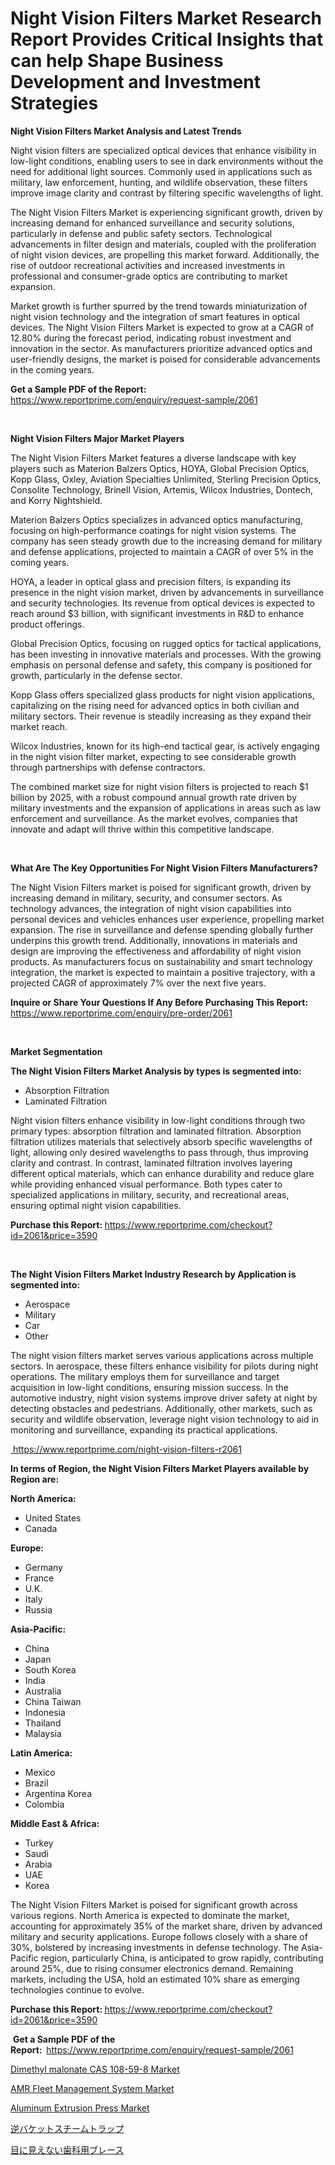 <p><h1>Night Vision Filters Market Research Report Provides Critical Insights that can help Shape Business Development and Investment Strategies</h1></p><p><strong>Night Vision Filters Market Analysis and Latest Trends</strong></p>
<p><p>Night vision filters are specialized optical devices that enhance visibility in low-light conditions, enabling users to see in dark environments without the need for additional light sources. Commonly used in applications such as military, law enforcement, hunting, and wildlife observation, these filters improve image clarity and contrast by filtering specific wavelengths of light. </p><p>The Night Vision Filters Market is experiencing significant growth, driven by increasing demand for enhanced surveillance and security solutions, particularly in defense and public safety sectors. Technological advancements in filter design and materials, coupled with the proliferation of night vision devices, are propelling this market forward. Additionally, the rise of outdoor recreational activities and increased investments in professional and consumer-grade optics are contributing to market expansion.</p><p>Market growth is further spurred by the trend towards miniaturization of night vision technology and the integration of smart features in optical devices. The Night Vision Filters Market is expected to grow at a CAGR of 12.80% during the forecast period, indicating robust investment and innovation in the sector. As manufacturers prioritize advanced optics and user-friendly designs, the market is poised for considerable advancements in the coming years.</p></p>
<p><strong>Get a Sample PDF of the Report:&nbsp;</strong> <a href="https://www.reportprime.com/enquiry/request-sample/2061">https://www.reportprime.com/enquiry/request-sample/2061</a></p>
<p>&nbsp;</p>
<p><strong>Night Vision Filters Major Market Players</strong></p>
<p><p>The Night Vision Filters Market features a diverse landscape with key players such as Materion Balzers Optics, HOYA, Global Precision Optics, Kopp Glass, Oxley, Aviation Specialties Unlimited, Sterling Precision Optics, Consolite Technology, Brinell Vision, Artemis, Wilcox Industries, Dontech, and Korry Nightshield. </p><p>Materion Balzers Optics specializes in advanced optics manufacturing, focusing on high-performance coatings for night vision systems. The company has seen steady growth due to the increasing demand for military and defense applications, projected to maintain a CAGR of over 5% in the coming years.</p><p>HOYA, a leader in optical glass and precision filters, is expanding its presence in the night vision market, driven by advancements in surveillance and security technologies. Its revenue from optical devices is expected to reach around $3 billion, with significant investments in R&D to enhance product offerings.</p><p>Global Precision Optics, focusing on rugged optics for tactical applications, has been investing in innovative materials and processes. With the growing emphasis on personal defense and safety, this company is positioned for growth, particularly in the defense sector.</p><p>Kopp Glass offers specialized glass products for night vision applications, capitalizing on the rising need for advanced optics in both civilian and military sectors. Their revenue is steadily increasing as they expand their market reach.</p><p>Wilcox Industries, known for its high-end tactical gear, is actively engaging in the night vision filter market, expecting to see considerable growth through partnerships with defense contractors. </p><p>The combined market size for night vision filters is projected to reach $1 billion by 2025, with a robust compound annual growth rate driven by military investments and the expansion of applications in areas such as law enforcement and surveillance. As the market evolves, companies that innovate and adapt will thrive within this competitive landscape.</p></p>
<p>&nbsp;</p>
<p><strong>What Are The Key Opportunities For Night Vision Filters Manufacturers?</strong></p>
<p><p>The Night Vision Filters market is poised for significant growth, driven by increasing demand in military, security, and consumer sectors. As technology advances, the integration of night vision capabilities into personal devices and vehicles enhances user experience, propelling market expansion. The rise in surveillance and defense spending globally further underpins this growth trend. Additionally, innovations in materials and design are improving the effectiveness and affordability of night vision products. As manufacturers focus on sustainability and smart technology integration, the market is expected to maintain a positive trajectory, with a projected CAGR of approximately 7% over the next five years.</p></p>
<p><strong>Inquire or Share Your Questions If Any Before Purchasing This Report:</strong> <a href="https://www.reportprime.com/enquiry/pre-order/2061">https://www.reportprime.com/enquiry/pre-order/2061</a></p>
<p>&nbsp;</p>
<p><strong>Market Segmentation</strong></p>
<p><strong>The Night Vision Filters Market Analysis by types is segmented into:</strong></p>
<p><ul><li>Absorption Filtration</li><li>Laminated Filtration</li></ul></p>
<p><p>Night vision filters enhance visibility in low-light conditions through two primary types: absorption filtration and laminated filtration. Absorption filtration utilizes materials that selectively absorb specific wavelengths of light, allowing only desired wavelengths to pass through, thus improving clarity and contrast. In contrast, laminated filtration involves layering different optical materials, which can enhance durability and reduce glare while providing enhanced visual performance. Both types cater to specialized applications in military, security, and recreational areas, ensuring optimal night vision capabilities.</p></p>
<p><strong>Purchase this Report:&nbsp;</strong><a href="https://www.reportprime.com/checkout?id=2061&price=3590">https://www.reportprime.com/checkout?id=2061&price=3590</a></p>
<p>&nbsp;</p>
<p><strong>The Night Vision Filters Market Industry Research by Application is segmented into:</strong></p>
<p><ul><li>Aerospace</li><li>Military</li><li>Car</li><li>Other</li></ul></p>
<p><p>The night vision filters market serves various applications across multiple sectors. In aerospace, these filters enhance visibility for pilots during night operations. The military employs them for surveillance and target acquisition in low-light conditions, ensuring mission success. In the automotive industry, night vision systems improve driver safety at night by detecting obstacles and pedestrians. Additionally, other markets, such as security and wildlife observation, leverage night vision technology to aid in monitoring and surveillance, expanding its practical applications.</p></p>
<p><a href="https://www.reportprime.com/night-vision-filters-r2061">&nbsp;https://www.reportprime.com/night-vision-filters-r2061</a></p>
<p><strong>In terms of Region, the Night Vision Filters Market Players available by Region are:</strong></p>
<p>
    <p> <strong> North America: </strong>
        <ul>
            <li>United States</li>
            <li>Canada</li>
        </ul>
        </p> 
    <p> <strong> Europe: </strong>
        <ul>
            <li>Germany</li>
            <li>France</li>
            <li>U.K.</li>
            <li>Italy</li>
            <li>Russia</li>
        </ul>
        </p> 
    <p> <strong> Asia-Pacific: </strong>
        <ul>
            <li>China</li>
            <li>Japan</li>
            <li>South Korea</li>
            <li>India</li>
            <li>Australia</li>
            <li>China Taiwan</li>
            <li>Indonesia</li>
            <li>Thailand</li>
            <li>Malaysia</li>
        </ul>
        </p> 
    <p> <strong> Latin America: </strong>
        <ul>
            <li>Mexico</li>
            <li>Brazil</li>
            <li>Argentina Korea</li>
            <li>Colombia</li>
        </ul>
        </p> 
    <p> <strong> Middle East & Africa: </strong>
        <ul>
            <li>Turkey</li>
            <li>Saudi</li>
            <li>Arabia</li>
            <li>UAE</li>
            <li>Korea</li>
        </ul>
    </p>
    </p>
<p><p>The Night Vision Filters Market is poised for significant growth across various regions. North America is expected to dominate the market, accounting for approximately 35% of the market share, driven by advanced military and security applications. Europe follows closely with a share of 30%, bolstered by increasing investments in defense technology. The Asia-Pacific region, particularly China, is anticipated to grow rapidly, contributing around 25%, due to rising consumer electronics demand. Remaining markets, including the USA, hold an estimated 10% share as emerging technologies continue to evolve.</p></p>
<p><strong>Purchase this Report: </strong><a href="https://www.reportprime.com/checkout?id=2061&price=3590">https://www.reportprime.com/checkout?id=2061&price=3590</a></p>
<p>&nbsp;<strong>Get a Sample PDF of the Report:&nbsp;&nbsp;</strong><a href="https://www.reportprime.com/enquiry/request-sample/2061">https://www.reportprime.com/enquiry/request-sample/2061</a></p>
<p><strong></strong></p>
<p><p><a href="https://issuu.com/reportprime-2/docs/dimethyl-malonate-cas-108-59-8-mark_52465ccac95cd1">Dimethyl malonate CAS 108-59-8 Market</a></p><p><a href="https://medium.com/@joshavis90/strategic-roadmap-global-amr-fleet-management-system-market-insights-and-opportunities-2024-2031-dff2862da48b">AMR Fleet Management System Market</a></p><p><a href="https://www.linkedin.com/pulse/how-regional-global-trends-shaping-aluminum-extrusion-press-rscze?trackingId=loskeRoyR5Wvac0UmJOTsw%3D%3D">Aluminum Extrusion Press Market</a></p><p><a href="https://medium.com/@sheilabruen2023/%E3%82%B0%E3%83%AD%E3%83%BC%E3%83%90%E3%83%AB%E9%80%86%E3%83%90%E3%82%B1%E3%83%84%E5%BC%8F%E8%92%B8%E6%B0%97%E3%83%88%E3%83%A9%E3%83%83%E3%83%97%E7%94%A3%E6%A5%AD%E8%AA%BF%E6%9F%BB%E3%83%AC%E3%83%9D%E3%83%BC%E3%83%88-%E7%AB%B6%E4%BA%89%E7%92%B0%E5%A2%83-%E5%B8%82%E5%A0%B4%E8%A6%8F%E6%A8%A1-%E5%9C%B0%E5%9F%9F%E3%81%AE%E7%8A%B6%E6%B3%81%E3%81%A8%E8%A6%8B%E9%80%9A%E3%81%97%E4%BA%88%E6%B8%AC-2024%E5%B9%B4-2031%E5%B9%B4-5425617370af">逆バケットスチームトラップ</a></p><p><a href="https://medium.com/@sheilabruen2023/%E3%82%B0%E3%83%AD%E3%83%BC%E3%83%90%E3%83%AB%E3%82%A4%E3%83%B3%E3%83%93%E3%82%B6%E3%83%A9%E3%82%A4%E3%83%B3%E6%AD%AF%E7%A7%91%E7%9F%AF%E6%AD%A3%E5%B8%82%E5%A0%B4-%E3%83%88%E3%83%AC%E3%83%B3%E3%83%89-%E4%BA%88%E6%B8%AC-%E5%B8%82%E5%A0%B4%E6%88%A6%E7%95%A5%E5%88%86%E6%9E%90-2024-2031-c0cd2f7d42c9">目に見えない歯科用ブレース</a></p></p>